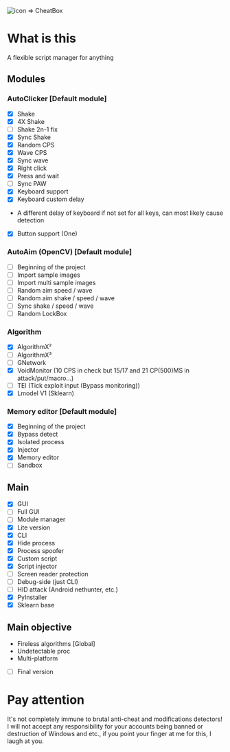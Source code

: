 ![icon](https://github.com/SmaamX/PyKernel32/assets/90418723/d700b481-5158-43f1-88bd-62f5535cdbcd) => CheatBox
# What is this
A flexible script manager for anything
## Modules
### AutoClicker [Default module]
- [X] Shake
- [X] 4X Shake
- [ ] Shake 2n-1 fix
- [X] Sync Shake
- [X] Random CPS
- [X] Wave CPS
- [X] Sync wave
- [X] Right click
- [X] Press and wait
- [ ] Sync PAW
- [X] Keyboard support
- [X] Keyboard custom delay
-    A different delay of keyboard if not set for all keys, can most likely cause detection
- [X] Button support (One)
### AutoAim (OpenCV) [Default module]
- [ ] Beginning of the project
- [ ] Import sample images
- [ ] Import multi sample images
- [ ] Random aim speed / wave
- [ ] Random aim shake / speed / wave
- [ ] Sync shake / speed / wave
- [ ] Random LockBox
### Algorithm
- [X] AlgorithmX²
- [ ] AlgorithmX³
- [ ] GNetwork
- [X] VoidMonitor (10 CPS in check but 15/17 and 21 CP(500)MS in attack/put/macro...)
- [ ] TEI (Tick exploit input (Bypass monitoring))
- [X] Lmodel V1 (Sklearn)
### Memory editor [Default module]
- [X] Beginning of the project
- [X] Bypass detect
- [X] Isolated process
- [X] Injector
- [X] Memory editor
- [ ] Sandbox

## Main
- [X] GUI
- [ ] Full GUI
- [ ] Module manager
- [X] Lite version
- [X] CLI
- [X] Hide process
- [X] Process spoofer
- [X] Custom script
- [X] Script injector
- [ ] Screen reader protection
- [ ] Debug-side (just CLI)
- [ ] HID attack (Android nethunter, etc.)
- [X] PyInstaller
- [X] Sklearn base

## Main objective
+ Fireless algorithms [Global]
+ Undetectable proc
+ Multi-platform
- [ ] Final version

# Pay attention
It's not completely immune to brutal anti-cheat and modifications detectors!
I will not accept any responsibility for your accounts being banned or destruction of Windows and etc., if you point your finger at me for this, I laugh at you.
